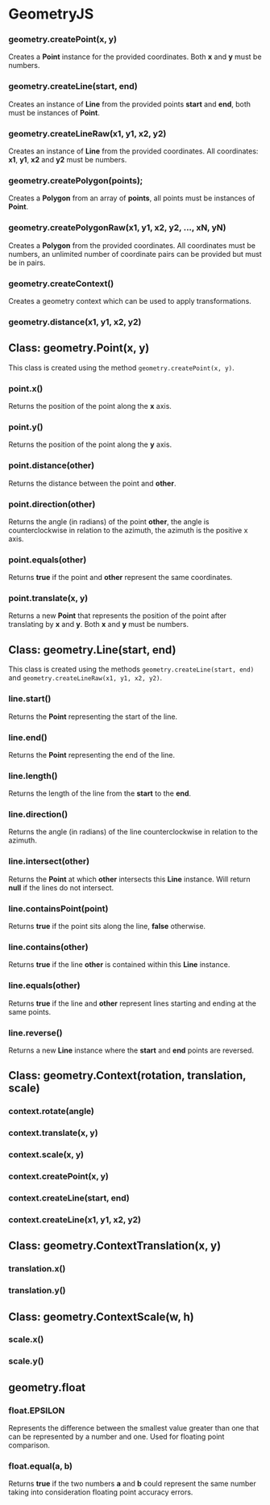 # GeometryJS

### geometry.createPoint(x, y)

Creates a **Point** instance for the provided coordinates. Both **x** and **y** must be
numbers.

### geometry.createLine(start, end)

Creates an instance of **Line** from the provided points **start** and **end**, both
must be instances of **Point**.

### geometry.createLineRaw(x1, y1, x2, y2)

Creates an instance of **Line** from the provided coordinates. All coordinates: **x1**,
**y1**, **x2** and **y2** must be numbers.

### geometry.createPolygon(points);

Creates a **Polygon** from an array of **points**, all points must be instances of
**Point**.

### geometry.createPolygonRaw(x1, y1, x2, y2, ..., xN, yN)

Creates a **Polygon** from the provided coordinates. All coordinates must be numbers, an
unlimited number of coordinate pairs can be provided but must be in pairs.

### geometry.createContext()

Creates a geometry context which can be used to apply transformations.

### geometry.distance(x1, y1, x2, y2)

## Class: geometry.Point(x, y)

This class is created using the method `geometry.createPoint(x, y)`.

### point.x()

Returns the position of the point along the **x** axis.

### point.y()

Returns the position of the point along the **y** axis.

### point.distance(other)

Returns the distance between the point and **other**.

### point.direction(other)

Returns the angle (in radians) of the point **other**, the angle is counterclockwise
in relation to the azimuth, the azimuth is the positive x axis.

### point.equals(other)

Returns **true** if the point and **other** represent the same coordinates.

### point.translate(x, y)

Returns a new **Point** that represents the position of the point after translating by
**x** and **y**. Both **x** and **y** must be numbers.

## Class: geometry.Line(start, end)

This class is created using the methods `geometry.createLine(start, end)` and
`geometry.createLineRaw(x1, y1, x2, y2)`.

### line.start()

Returns the **Point** representing the start of the line.

### line.end()

Returns the **Point** representing the end of the line.

### line.length()

Returns the length of the line from the **start** to the **end**.

### line.direction()

Returns the angle (in radians) of the line counterclockwise in relation to the
azimuth.

### line.intersect(other)

Returns the **Point** at which **other** intersects this **Line** instance. Will
return **null** if the lines do not intersect.

### line.containsPoint(point)

Returns **true** if the point sits along the line, **false** otherwise.

### line.contains(other)

Returns **true** if the line **other** is contained within this **Line** instance.

### line.equals(other)

Returns **true** if the line and **other** represent lines starting and ending at
the same points.

### line.reverse()

Returns a new **Line** instance where the **start** and **end** points are reversed.

## Class: geometry.Context(rotation, translation, scale)

### context.rotate(angle)

### context.translate(x, y)

### context.scale(x, y)

### context.createPoint(x, y)

### context.createLine(start, end)

### context.createLine(x1, y1, x2, y2)

## Class: geometry.ContextTranslation(x, y)

### translation.x()

### translation.y()

## Class: geometry.ContextScale(w, h)

### scale.x()

### scale.y()

## geometry.float

### float.EPSILON

Represents the difference between the smallest value greater than one that can be
represented by a number and one. Used for floating point comparison.

### float.equal(a, b)

Returns **true** if the two numbers **a** and **b** could represent the same number
taking into consideration floating point accuracy errors.
